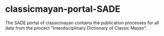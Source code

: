 # classicmayan-portal-SADE
The SADE portal of classicmayan contains the publication processes for all data from the procect "Interdisciplinary Dictionary of Classic Mayan".
